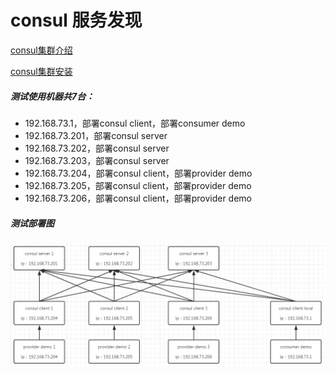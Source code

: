 # consul 服务发现


[consul集群介绍](consul集群介绍.md)

[consul集群安装](consul集群安装.md)

##### 测试使用机器共7台：

- 192.168.73.1，部署consul client，部署consumer demo
- 192.168.73.201，部署consul server
- 192.168.73.202，部署consul server
- 192.168.73.203，部署consul server
- 192.168.73.204，部署consul client，部署provider demo
- 192.168.73.205，部署consul client，部署provider demo
- 192.168.73.206，部署consul client，部署provider demo

##### 测试部署图

![](consul01.png)
